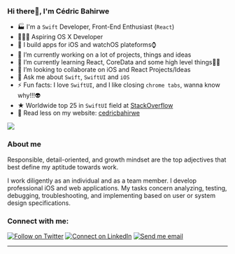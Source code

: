 ### Hi there👋, I'm Cédric Bahirwe


- 🏭 I'm a `Swift` Developer, Front-End Enthusiast (`React`)
- 👨🏽‍💻 Aspiring OS X Developer
- 📱 I build apps for iOS and watchOS plateforms⌚️
- 🔭 I’m currently working on a lot of projects, things and ideas
- 🌱 I’m currently learning React, CoreData and some high level things💫😉
- 👯 I’m looking to collaborate on iOS and React Projects/Ideas
- 💬 Ask me about `Swift`, `SwiftUI` and `iOS`
- ⚡ Fun facts: I love `SwiftUI`, and I like closing `chrome tabs`, wanna know why!!!👽
- ★ Worldwide top 25 in `SwiftUI` field at [StackOverflow](https://stackoverflow.com/tags/swiftui/topusers)
- 🔦 Read less on my website: [cedricbahirwe](https://cedricbahirwe.github.io)

<!-- <a href="https://github.com/cedricbahirwe/cedricbahirwe">
  <img align="center" src="https://github-readme-stats.vercel.app/api?username=cedricbahirwe&include_all_commits=true&count_private=true&show_icons=true&hide=stars" /> -->
</a>
<a href="https://github.com/cedricbahirwe/cedricbahirwe">
  <img align="center" src="https://github-readme-stats.vercel.app/api/top-langs/?username=cedricbahirwe&layout=compact" />
</a>

<!-- <a href="https://github.com/cedricbahirwe/uikit-projects">
  <img align="center" src="https://github-readme-stats.vercel.app/api/wakatime?username=cedricbahirwe" />
</a> -->

### About me
Responsible, detail-oriented, and growth mindset are the top adjectives that best define my aptitude towards work.

I work diligently as an individual and as a team member. I develop professional iOS and web applications. My tasks concern analyzing, testing, debugging, troubleshooting, and implementing based on user or system design specifications.

### Connect with me:

[![Follow on Twitter](https://img.shields.io/badge/--twitter?label=Twitter&logo=Twitter&style=social)](https://twitter.com/cedricbahirwe) [![Connect on LinkedIn](https://img.shields.io/badge/--linkedin?label=LinkedIn&logo=LinkedIn&style=social)](https://www.linkedin.com/in/cedricbahirwe) [![Send me email](https://img.shields.io/badge/--gmail?label=Gmail&logo=Gmail&style=social)](mailto:cedricaganzebahirwe@gmail.com)
___
